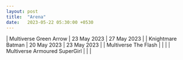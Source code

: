 ```yaml
---
layout: post
title:  "Arena"
date:   2023-05-22 05:30:00 +0530
---
```


| Multiverse Green Arrow | 23 May 2023 | 27 May 2023 |
| Knightmare Batman | 20 May 2023 | 23 May 2023 |
| Multiverse The Flash | | |
| Multiverse Armoured SuperGirl | | |
